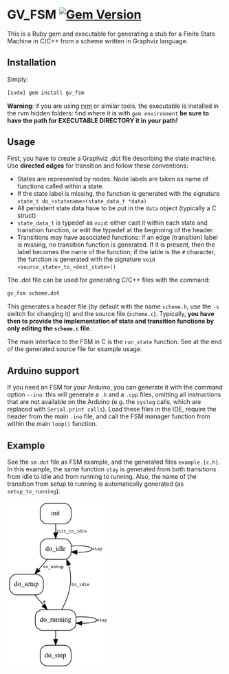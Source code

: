 # GV_FSM [![Gem Version](https://badge.fury.io/rb/gv_fsm.svg)](https://badge.fury.io/rb/gv_fsm)

This is a Ruby gem and executable for generating a stub for a Finite State Machine in C/C++ from a scheme written in Graphviz language.

## Installation

Simply:

```sh
[sudo] gem install gv_fsm
```

**Warning**: if you are using [rvm](https://rvm.io) or similar tools, the executable is installed in the rvm hidden folders: find where it is with `gem environment` **be sure to have the path for EXECUTABLE DIRECTORY it in your path!**

## Usage

First, you have to create a Graphviz .dot file describing the state machine. Use **directed edges** for transition and follow these conventions:

* States are represented by nodes. Node labels are taken as name of functions called within a state.
* If the state label is missing, the function is generated with the signature `state_t do_<statename>(state_data_t *data)`
* All persistent state data have to be put in the `data` object (typically a C struct)
* `state_data_t` is typedef as `void`: either cast it within each state and transition function, or edit the typedef at the beginning of the header.
* Transitions may have associated functions: if an edge (transition) label is missing, no transition function is generated. If it is present, then the label becomes the name of the function; if the lable is the `#` character, the function is generated with the signature `void <source_state>_to_<dest_state>()`
  
The .dot file can be used for generating C/C++ files with the command:

```sh
gv_fsm scheme.dot
```

This generates a header file (by default with the name `scheme.h`, use the `-s` switch for changing it) and the source file (`scheme.c`). Typically, **you have then to provide the implementation of state and transition functions by only editing the `scheme.c` file**.

The main interface to the FSM in C is the `run_state` function. See at the end of the generated source file for example usage.

## Arduino support

If you need an FSM for your Arduino, you can generate it with the command option `--ino`: this will generate a `.h` and a `.cpp` files, omitting all instructions that are not available on the Arduino (e.g. the `syslog` calls, which are replaced with `Serial.print calls`). Load these files in the IDE, require the header from the main `.ino` file, and call the FSM manager function from within the main `loop()` function.

## Example

See the `sm.dot` file as FSM example, and the generated files `example.{c,h}`. In this example, the same function `stay` is generated from both transitions from idle to idle and from running to running. Also, the name of the transition from setup to running is automatically generated (as `setup_to_running`).

![Example graph](example.png)
